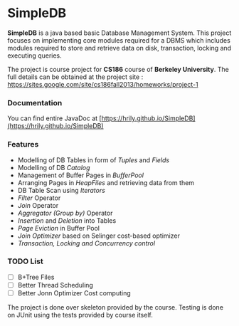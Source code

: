 # SimpleDB

**SimpleDB** is a java based basic Database Management System. This project focuses on implementing core modules required for a DBMS which includes modules required to store and retrieve data on disk, transaction, locking and executing queries.

The project is course project for **CS186** course of **Berkeley University**. The full details can be obtained at the project site :
    https://sites.google.com/site/cs186fall2013/homeworks/project-1
    
### Documentation

You can find entire JavaDoc at [https://hrily.github.io/SimpleDB](https://hrily.github.io/SimpleDB) 
### Features
+ Modelling of DB Tables in form of *Tuples* and *Fields*
+ Modelling of DB *Catalog*
+ Management of Buffer Pages in *BufferPool*
+ Arranging Pages in *HeapFiles* and retrieving data from them
+ DB Table Scan using *Iterators*
+ *Filter* Operator
+ *Join* Operator
+ *Aggregator (Group by)* Operator
+ *Insertion* and *Deletion* into Tables
+ *Page Eviction* in Buffer Pool
+ *Join Optimizer* based on Selinger cost-based optimizer
+ *Transaction, Locking and Concurrency control*

### TODO List
- [ ] B+Tree Files
- [ ] Better Thread Scheduling
- [ ] Better Jonn Optimizer Cost computing

The project is done over skeleton provided by the course. Testing is done on JUnit using the tests provided by course itself.
